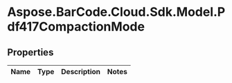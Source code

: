 # Aspose.BarCode.Cloud.Sdk.Model.Pdf417CompactionMode

## Properties

Name | Type | Description | Notes
---- | ---- | ----------- | -----

